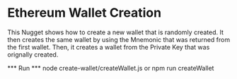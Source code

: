 # Ethereum Wallet Creation

This Nugget shows how to create a new wallet that is randomly created. It then creates the same wallet by using the Mnemonic that was returned from the first wallet. Then, it creates a wallet from the Private Key that was orignally created.

*** Run ***
node create-wallet/createWallet.js
or
npm run createWallet

